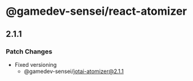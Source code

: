 # @gamedev-sensei/react-atomizer

## 2.1.1

### Patch Changes

- Fixed versioning
  - @gamedev-sensei/jotai-atomizer@2.1.1
